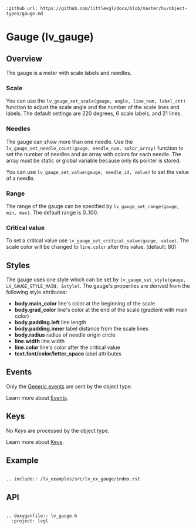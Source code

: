 ```eval_rst
:github_url: https://github.com/littlevgl/docs/blob/master/hu/object-types/gauge.md
```
# Gauge (lv_gauge)

## Overview

The gauge is a meter with scale labels and needles.

### Scale 
You can use the `lv_gauge_set_scale(gauge, angle, line_num, label_cnt)` function to adjust the scale angle and the number of the scale lines and labels. 
The default settings are 220 degrees, 6 scale labels, and 21 lines.

### Needles
The gauge can show more than one needle. 
Use the `lv_gauge_set_needle_count(gauge, needle_num, color_array)` function to set the number of needles and an array with colors for each needle. The array must be static or global variable because only its pointer is stored.

You can use `lv_gauge_set_value(gauge, needle_id, value)` to set the value of a needle.

### Range
The range of the gauge can be specified by `lv_gauge_set_range(gauge, min, max)`. The default range is 0..100.

### Critical value
To set a critical value use `lv_gauge_set_critical_value(gauge, value)`. The scale color will be changed to `line.color` after this value. (default: 80)

## Styles

The gauge uses one style which can be set by `lv_gauge_set_style(gauge, LV_GAUGE_STYLE_MAIN, &style)`. The gauge's properties are derived from the following style attributes:

- **body.main_color** line's color at the beginning of the scale
- **body.grad_color** line's color at the end of the scale (gradient with main color)
- **body.padding.left** line length
- **body.padding.inner** label distance from the scale lines 
- **body.radius** radius of needle origin circle
- **line.width** line width
- **line.color** line's color after the critical value
- **text.font/color/letter_space** label attributes

## Events
Only the [Generic events](/overview/event.html#generic-events) are sent by the object type.

Learn more about [Events](/overview/event).

## Keys
No *Keys* are processed by the object type.

Learn more about [Keys](/overview/indev).

## Example

```eval_rst

.. include:: /lv_examples/src/lv_ex_gauge/index.rst

```
## API 

```eval_rst

.. doxygenfile:: lv_gauge.h
  :project: lvgl
        
```
